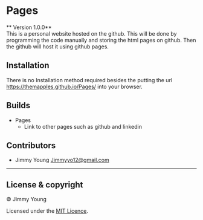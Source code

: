 # Pages

** Version 1.0.0**<br />
This is a personal website hosted on the github.
This will be done by programming the code manually and storing the html pages on github.
Then the github will host it using github pages.

## Installation

There is no Installation method required besides the putting the url https://themapples.github.io/Pages/ into your browser.

## Builds

- Pages
	- Link to other pages such as github and linkedin


## Contributors

 - Jimmy Young <Jimmyyo12@gmail.com>
---

## License & copyright

© Jimmy Young

Licensed under the [MIT Licence](LICENSE).
